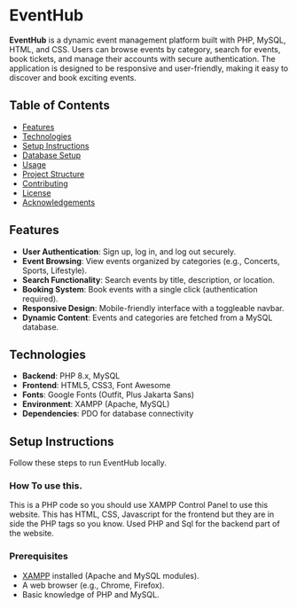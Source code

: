 # EventHub

**EventHub** is a dynamic event management platform built with PHP, MySQL, HTML, and CSS. Users can browse events by category, search for events, book tickets, and manage their accounts with secure authentication. The application is designed to be responsive and user-friendly, making it easy to discover and book exciting events.

## Table of Contents
- [Features](#features)
- [Technologies](#technologies)
- [Setup Instructions](#setup-instructions)
- [Database Setup](#database-setup)
- [Usage](#usage)
- [Project Structure](#project-structure)
- [Contributing](#contributing)
- [License](#license)
- [Acknowledgements](#acknowledgements)

## Features
- **User Authentication**: Sign up, log in, and log out securely.
- **Event Browsing**: View events organized by categories (e.g., Concerts, Sports, Lifestyle).
- **Search Functionality**: Search events by title, description, or location.
- **Booking System**: Book events with a single click (authentication required).
- **Responsive Design**: Mobile-friendly interface with a toggleable navbar.
- **Dynamic Content**: Events and categories are fetched from a MySQL database.

## Technologies
- **Backend**: PHP 8.x, MySQL
- **Frontend**: HTML5, CSS3, Font Awesome
- **Fonts**: Google Fonts (Outfit, Plus Jakarta Sans)
- **Environment**: XAMPP (Apache, MySQL)
- **Dependencies**: PDO for database connectivity

## Setup Instructions
Follow these steps to run EventHub locally.

### How To use this.
This is a PHP code so you should use XAMPP Control Panel to use this website.
This has HTML, CSS, Javascript for the frontend but they are in side the PHP tags so you know.
Used PHP and Sql for the backend part of the website.

### Prerequisites
- [XAMPP](https://www.apachefriends.org/) installed (Apache and MySQL modules).
- A web browser (e.g., Chrome, Firefox).
- Basic knowledge of PHP and MySQL.

